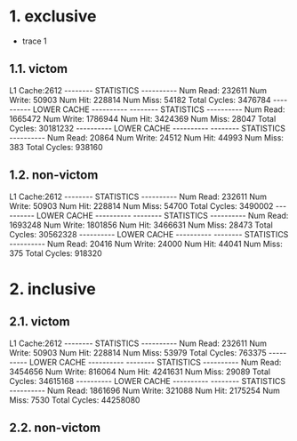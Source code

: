 # 1. exclusive

- trace 1

## 1.1. victom


L1 Cache:2612 
-------- STATISTICS ----------
Num Read: 232611
Num Write: 50903
Num Hit: 228814
Num Miss: 54182
Total Cycles: 3476784
---------- LOWER CACHE ----------
-------- STATISTICS ----------
Num Read: 1665472
Num Write: 1786944
Num Hit: 3424369
Num Miss: 28047
Total Cycles: 30181232
---------- LOWER CACHE ----------
-------- STATISTICS ----------
Num Read: 20864
Num Write: 24512
Num Hit: 44993
Num Miss: 383
Total Cycles: 938160

## 1.2. non-victom

L1 Cache:2612 
-------- STATISTICS ----------
Num Read: 232611
Num Write: 50903
Num Hit: 228814
Num Miss: 54700
Total Cycles: 3490002
---------- LOWER CACHE ----------
-------- STATISTICS ----------
Num Read: 1693248
Num Write: 1801856
Num Hit: 3466631
Num Miss: 28473
Total Cycles: 30562328
---------- LOWER CACHE ----------
-------- STATISTICS ----------
Num Read: 20416
Num Write: 24000
Num Hit: 44041
Num Miss: 375
Total Cycles: 918320

# 2. inclusive

## 2.1. victom


L1 Cache:2612 
-------- STATISTICS ----------
Num Read: 232611
Num Write: 50903
Num Hit: 228814
Num Miss: 53979
Total Cycles: 763375
---------- LOWER CACHE ----------
-------- STATISTICS ----------
Num Read: 3454656
Num Write: 816064
Num Hit: 4241631
Num Miss: 29089
Total Cycles: 34615168
---------- LOWER CACHE ----------
-------- STATISTICS ----------
Num Read: 1861696
Num Write: 321088
Num Hit: 2175254
Num Miss: 7530
Total Cycles: 44258080

## 2.2. non-victom


